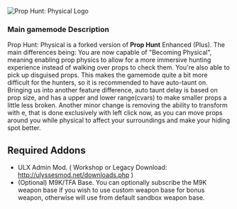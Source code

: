 ![Prop Hunt: Physical Logo](https://i.ibb.co/7Yq3PhX/image.png "Prop Hunt: Physical v.16")

### Main gamemode Description
Prop Hunt: Physical is a forked version of **Prop Hunt** Enhanced (Plus). The main differences being: You are now capable of "Becoming Physical", meaning enabling prop physics to allow for a more immersive hunting experience instead of walking over props to check them.
You're also able to pick up disguised props. This makes the gamemode quite a bit more difficult for the hunters, so it is recommended to have auto-taunt on. Bringing us into another feature difference, auto taunt delay is based on prop size, and has a upper and lower range(cvars) to make smaller props a little less broken.
Another minor change is removing the ability to transform with e, that is done exclusively with left click now, as you can move props around you while physical to affect your surroundings and make your hiding spot better.

## Required Addons
* ULX Admin Mod. ( Workshop or Legacy Download: http://ulyssesmod.net/downloads.php )
* (Optional) M9K/TFA Base. You can optionally subscribe the M9K weapon base if you wish to use custom weapon base for bonus weapon, otherwise will use from default sandbox weapon base.